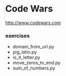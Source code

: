 # Code Wars
http://www.codewars.com

### exercises
- domain_from_url.py
- pig_latin.py
- is_it_letter.py
- move_zeros_to_end.py
- sum_of_numbers.py